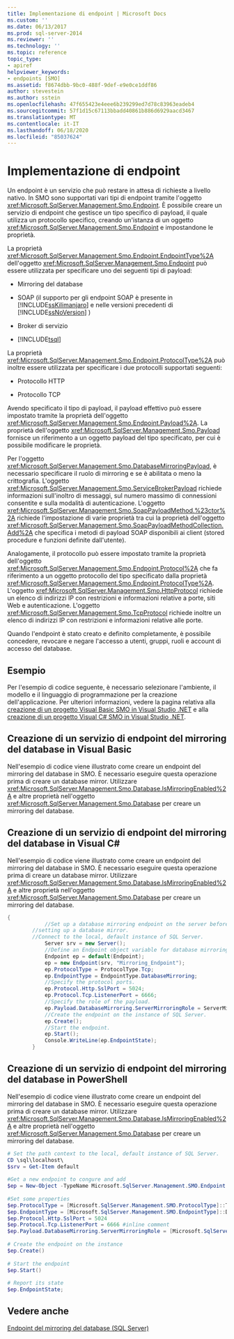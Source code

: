 ```yaml
---
title: Implementazione di endpoint | Microsoft Docs
ms.custom: ''
ms.date: 06/13/2017
ms.prod: sql-server-2014
ms.reviewer: ''
ms.technology: ''
ms.topic: reference
topic_type:
- apiref
helpviewer_keywords:
- endpoints [SMO]
ms.assetid: f8674dbb-9bc0-488f-9def-e9e0ce1ddf86
author: stevestein
ms.author: sstein
ms.openlocfilehash: 47f655423e4eee6b239299ed7d78c83963eadeb4
ms.sourcegitcommit: 57f1d15c67113bbadd40861b886d6929aacd3467
ms.translationtype: MT
ms.contentlocale: it-IT
ms.lasthandoff: 06/18/2020
ms.locfileid: "85037624"
---
```

# <a name="implementing-endpoints"></a>Implementazione di endpoint
  Un endpoint è un servizio che può restare in attesa di richieste a livello nativo. In SMO sono supportati vari tipi di endpoint tramite l'oggetto <xref:Microsoft.SqlServer.Management.Smo.Endpoint>. È possibile creare un servizio di endpoint che gestisce un tipo specifico di payload, il quale utilizza un protocollo specifico, creando un'istanza di un oggetto <xref:Microsoft.SqlServer.Management.Smo.Endpoint> e impostandone le proprietà.  
  
 La proprietà <xref:Microsoft.SqlServer.Management.Smo.Endpoint.EndpointType%2A> dell'oggetto <xref:Microsoft.SqlServer.Management.Smo.Endpoint> può essere utilizzata per specificare uno dei seguenti tipi di payload:  
  
-   Mirroring del database  
  
-   SOAP (il supporto per gli endpoint SOAP è presente in [!INCLUDE[ssKilimanjaro](../../../includes/sskilimanjaro-md.md)] e nelle versioni precedenti di [!INCLUDE[ssNoVersion](../../../includes/ssnoversion-md.md)] )  
  
-   Broker di servizio  
  
-   [!INCLUDE[tsql](../../../includes/tsql-md.md)]  
  
 La proprietà <xref:Microsoft.SqlServer.Management.Smo.Endpoint.ProtocolType%2A> può inoltre essere utilizzata per specificare i due protocolli supportati seguenti:  
  
-   Protocollo HTTP  
  
-   Protocollo TCP  
  
 Avendo specificato il tipo di payload, il payload effettivo può essere impostato tramite la proprietà dell'oggetto <xref:Microsoft.SqlServer.Management.Smo.Endpoint.Payload%2A>. La proprietà dell'oggetto <xref:Microsoft.SqlServer.Management.Smo.Payload> fornisce un riferimento a un oggetto payload del tipo specificato, per cui è possibile modificare le proprietà.  
  
 Per l'oggetto <xref:Microsoft.SqlServer.Management.Smo.DatabaseMirroringPayload>, è necessario specificare il ruolo di mirroring e se è abilitata o meno la crittografia. L'oggetto <xref:Microsoft.SqlServer.Management.Smo.ServiceBrokerPayload> richiede informazioni sull'inoltro di messaggi, sul numero massimo di connessioni consentite e sulla modalità di autenticazione. L'oggetto <xref:Microsoft.SqlServer.Management.Smo.SoapPayloadMethod.%23ctor%2A> richiede l'impostazione di varie proprietà tra cui la proprietà dell'oggetto <xref:Microsoft.SqlServer.Management.Smo.SoapPayloadMethodCollection.Add%2A> che specifica i metodi di payload SOAP disponibili ai client (stored procedure e funzioni definite dall'utente).  
  
 Analogamente, il protocollo può essere impostato tramite la proprietà dell'oggetto <xref:Microsoft.SqlServer.Management.Smo.Endpoint.Protocol%2A> che fa riferimento a un oggetto protocollo del tipo specificato dalla proprietà <xref:Microsoft.SqlServer.Management.Smo.Endpoint.ProtocolType%2A>. L'oggetto <xref:Microsoft.SqlServer.Management.Smo.HttpProtocol> richiede un elenco di indirizzi IP con restrizioni e informazioni relative a porte, siti Web e autenticazione. L'oggetto <xref:Microsoft.SqlServer.Management.Smo.TcpProtocol> richiede inoltre un elenco di indirizzi IP con restrizioni e informazioni relative alle porte.  
  
 Quando l'endpoint è stato creato e definito completamente, è possibile concedere, revocare e negare l'accesso a utenti, gruppi, ruoli e account di accesso del database.  
  
## <a name="example"></a>Esempio  
 Per l'esempio di codice seguente, è necessario selezionare l'ambiente, il modello e il linguaggio di programmazione per la creazione dell'applicazione. Per ulteriori informazioni, vedere la pagina relativa alla [creazione di un progetto Visual Basic SMO in Visual Studio .NET](../../../database-engine/dev-guide/create-a-visual-basic-smo-project-in-visual-studio-net.md) e alla [creazione di un progetto Visual C&#35; SMO in Visual Studio .NET](../how-to-create-a-visual-csharp-smo-project-in-visual-studio-net.md).  
  
## <a name="creating-a-database-mirroring-endpoint-service-in-visual-basic"></a>Creazione di un servizio di endpoint del mirroring del database in Visual Basic  
 Nell'esempio di codice viene illustrato come creare un endpoint del mirroring del database in SMO. È necessario eseguire questa operazione prima di creare un database mirror. Utilizzare <xref:Microsoft.SqlServer.Management.Smo.Database.IsMirroringEnabled%2A> e altre proprietà nell'oggetto <xref:Microsoft.SqlServer.Management.Smo.Database> per creare un mirroring del database.  
  
<!-- TODO: review snippet reference  [!CODE [SMO How to#SMO_VBEndpoints1](SMO How to#SMO_VBEndpoints1)]  -->  
  
## <a name="creating-a-database-mirroring-endpoint-service-in-visual-c"></a>Creazione di un servizio di endpoint del mirroring del database in Visual C#  
 Nell'esempio di codice viene illustrato come creare un endpoint del mirroring del database in SMO. È necessario eseguire questa operazione prima di creare un database mirror. Utilizzare <xref:Microsoft.SqlServer.Management.Smo.Database.IsMirroringEnabled%2A> e altre proprietà nell'oggetto <xref:Microsoft.SqlServer.Management.Smo.Database> per creare un mirroring del database.  
  
```csharp
{  
            //Set up a database mirroring endpoint on the server before   
        //setting up a database mirror.   
        //Connect to the local, default instance of SQL Server.   
            Server srv = new Server();  
            //Define an Endpoint object variable for database mirroring.   
            Endpoint ep = default(Endpoint);  
            ep = new Endpoint(srv, "Mirroring_Endpoint");  
            ep.ProtocolType = ProtocolType.Tcp;  
            ep.EndpointType = EndpointType.DatabaseMirroring;  
            //Specify the protocol ports.   
            ep.Protocol.Http.SslPort = 5024;  
            ep.Protocol.Tcp.ListenerPort = 6666;  
            //Specify the role of the payload.   
            ep.Payload.DatabaseMirroring.ServerMirroringRole = ServerMirroringRole.All;  
            //Create the endpoint on the instance of SQL Server.   
            ep.Create();  
            //Start the endpoint.   
            ep.Start();  
            Console.WriteLine(ep.EndpointState);  
        }  
```  
  
## <a name="creating-a-database-mirroring-endpoint-service-in-powershell"></a>Creazione di un servizio di endpoint del mirroring del database in PowerShell  
 Nell'esempio di codice viene illustrato come creare un endpoint del mirroring del database in SMO. È necessario eseguire questa operazione prima di creare un database mirror. Utilizzare <xref:Microsoft.SqlServer.Management.Smo.Database.IsMirroringEnabled%2A> e altre proprietà nell'oggetto <xref:Microsoft.SqlServer.Management.Smo.Database> per creare un mirroring del database.  
  
```powershell
# Set the path context to the local, default instance of SQL Server.  
CD \sql\localhost\  
$srv = Get-Item default  
  
#Get a new endpoint to congure and add  
$ep = New-Object -TypeName Microsoft.SqlServer.Management.SMO.Endpoint -argumentlist $srv,"Mirroring_Endpoint"  
  
#Set some properties  
$ep.ProtocolType = [Microsoft.SqlServer.Management.SMO.ProtocolType]::Tcp  
$ep.EndpointType = [Microsoft.SqlServer.Management.SMO.EndpointType]::DatabaseMirroring  
$ep.Protocol.Http.SslPort = 5024  
$ep.Protocol.Tcp.ListenerPort = 6666 #inline comment  
$ep.Payload.DatabaseMirroring.ServerMirroringRole = [Microsoft.SqlServer.Management.SMO.ServerMirroringRole]::All  
  
# Create the endpoint on the instance  
$ep.Create()  
  
# Start the endpoint  
$ep.Start()  
  
# Report its state  
$ep.EndpointState;  
```  
  
## <a name="see-also"></a>Vedere anche  
 [Endpoint del mirroring del database &#40;SQL Server&#41;](../../../database-engine/database-mirroring/the-database-mirroring-endpoint-sql-server.md)  
